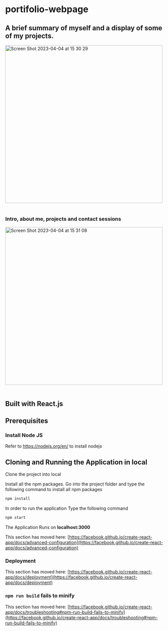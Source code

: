 # portifolio-webpage
## A brief summary of myself and a display of some of my projects.

<img width="500" alt="Screen Shot 2023-04-04 at 15 30 29" src="https://user-images.githubusercontent.com/107240729/229696345-2ac651a4-0d64-4722-9dab-3cc6d4e0309a.png">
<br><br>

### Intro, about me, projects and contact sessions <br>

<img width="500" alt="Screen Shot 2023-04-04 at 15 31 08" src="https://user-images.githubusercontent.com/107240729/229696785-8364a287-7903-4288-9b0c-114cf5a95832.png">
<br><br>

## Built with React.js

## Prerequisites

### Install Node JS
Refer to https://nodejs.org/en/ to install nodejs

## Cloning and Running the Application in local

Clone the project into local

Install all the npm packages. Go into the project folder and type the following command to install all npm packages

```bash
npm install
```

In order to run the application Type the following command

```bash
npm start
```

The Application Runs on **localhost:3000** 

This section has moved here: [https://facebook.github.io/create-react-app/docs/advanced-configuration](https://facebook.github.io/create-react-app/docs/advanced-configuration)

### Deployment

This section has moved here: [https://facebook.github.io/create-react-app/docs/deployment](https://facebook.github.io/create-react-app/docs/deployment)

### `npm run build` fails to minify

This section has moved here: [https://facebook.github.io/create-react-app/docs/troubleshooting#npm-run-build-fails-to-minify](https://facebook.github.io/create-react-app/docs/troubleshooting#npm-run-build-fails-to-minify)
